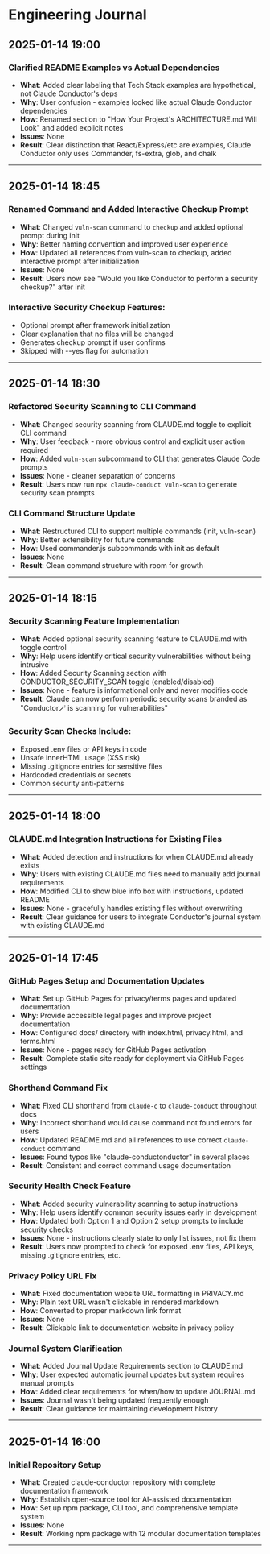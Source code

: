 # Engineering Journal

## 2025-01-14 19:00

### Clarified README Examples vs Actual Dependencies
- **What**: Added clear labeling that Tech Stack examples are hypothetical, not Claude Conductor's deps
- **Why**: User confusion - examples looked like actual Claude Conductor dependencies
- **How**: Renamed section to "How Your Project's ARCHITECTURE.md Will Look" and added explicit notes
- **Issues**: None
- **Result**: Clear distinction that React/Express/etc are examples, Claude Conductor only uses Commander, fs-extra, glob, and chalk

---

## 2025-01-14 18:45

### Renamed Command and Added Interactive Checkup Prompt
- **What**: Changed `vuln-scan` command to `checkup` and added optional prompt during init
- **Why**: Better naming convention and improved user experience
- **How**: Updated all references from vuln-scan to checkup, added interactive prompt after initialization
- **Issues**: None
- **Result**: Users now see "Would you like Conductor to perform a security checkup?" after init

### Interactive Security Checkup Features:
- Optional prompt after framework initialization
- Clear explanation that no files will be changed
- Generates checkup prompt if user confirms
- Skipped with --yes flag for automation

---

## 2025-01-14 18:30

### Refactored Security Scanning to CLI Command
- **What**: Changed security scanning from CLAUDE.md toggle to explicit CLI command
- **Why**: User feedback - more obvious control and explicit user action required
- **How**: Added `vuln-scan` subcommand to CLI that generates Claude Code prompts
- **Issues**: None - cleaner separation of concerns
- **Result**: Users now run `npx claude-conduct vuln-scan` to generate security scan prompts

### CLI Command Structure Update
- **What**: Restructured CLI to support multiple commands (init, vuln-scan)
- **Why**: Better extensibility for future commands
- **How**: Used commander.js subcommands with init as default
- **Issues**: None
- **Result**: Clean command structure with room for growth

---

## 2025-01-14 18:15

### Security Scanning Feature Implementation
- **What**: Added optional security scanning feature to CLAUDE.md with toggle control
- **Why**: Help users identify critical security vulnerabilities without being intrusive
- **How**: Added Security Scanning section with CONDUCTOR_SECURITY_SCAN toggle (enabled/disabled)
- **Issues**: None - feature is informational only and never modifies code
- **Result**: Claude can now perform periodic security scans branded as "Conductor🪄 is scanning for vulnerabilities"

### Security Scan Checks Include:
- Exposed .env files or API keys in code
- Unsafe innerHTML usage (XSS risk)
- Missing .gitignore entries for sensitive files
- Hardcoded credentials or secrets
- Common security anti-patterns

---

## 2025-01-14 18:00

### CLAUDE.md Integration Instructions for Existing Files
- **What**: Added detection and instructions for when CLAUDE.md already exists
- **Why**: Users with existing CLAUDE.md files need to manually add journal requirements
- **How**: Modified CLI to show blue info box with instructions, updated README
- **Issues**: None - gracefully handles existing files without overwriting
- **Result**: Clear guidance for users to integrate Conductor's journal system with existing CLAUDE.md

---

## 2025-01-14 17:45

### GitHub Pages Setup and Documentation Updates
- **What**: Set up GitHub Pages for privacy/terms pages and updated documentation
- **Why**: Provide accessible legal pages and improve project documentation
- **How**: Configured docs/ directory with index.html, privacy.html, and terms.html
- **Issues**: None - pages ready for GitHub Pages activation
- **Result**: Complete static site ready for deployment via GitHub Pages settings

### Shorthand Command Fix
- **What**: Fixed CLI shorthand from `claude-c` to `claude-conduct` throughout docs
- **Why**: Incorrect shorthand would cause command not found errors for users
- **How**: Updated README.md and all references to use correct `claude-conduct` command
- **Issues**: Found typos like "claude-conductonductor" in several places
- **Result**: Consistent and correct command usage documentation

### Security Health Check Feature
- **What**: Added security vulnerability scanning to setup instructions
- **Why**: Help users identify common security issues early in development
- **How**: Updated both Option 1 and Option 2 setup prompts to include security checks
- **Issues**: None - instructions clearly state to only list issues, not fix them
- **Result**: Users now prompted to check for exposed .env files, API keys, missing .gitignore entries, etc.

### Privacy Policy URL Fix
- **What**: Fixed documentation website URL formatting in PRIVACY.md
- **Why**: Plain text URL wasn't clickable in rendered markdown
- **How**: Converted to proper markdown link format
- **Issues**: None
- **Result**: Clickable link to documentation website in privacy policy

### Journal System Clarification
- **What**: Added Journal Update Requirements section to CLAUDE.md
- **Why**: User expected automatic journal updates but system requires manual prompts
- **How**: Added clear requirements for when/how to update JOURNAL.md
- **Issues**: Journal wasn't being updated frequently enough
- **Result**: Clear guidance for maintaining development history

---

## 2025-01-14 16:00

### Initial Repository Setup
- **What**: Created claude-conductor repository with complete documentation framework
- **Why**: Establish open-source tool for AI-assisted documentation
- **How**: Set up npm package, CLI tool, and comprehensive template system
- **Issues**: None
- **Result**: Working npm package with 12 modular documentation templates

---